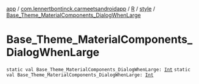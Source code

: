 [app](../../../index.md) / [com.lennertbontinck.carmeetsandroidapp](../../index.md) / [R](../index.md) / [style](index.md) / [Base_Theme_MaterialComponents_DialogWhenLarge](./-base_-theme_-material-components_-dialog-when-large.md)

# Base_Theme_MaterialComponents_DialogWhenLarge

`static val Base_Theme_MaterialComponents_DialogWhenLarge: `[`Int`](https://kotlinlang.org/api/latest/jvm/stdlib/kotlin/-int/index.html)
`static val Base_Theme_MaterialComponents_DialogWhenLarge: `[`Int`](https://kotlinlang.org/api/latest/jvm/stdlib/kotlin/-int/index.html)